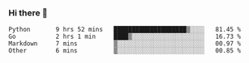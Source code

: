 ### Hi there 👋

<!--START_SECTION:waka-->

```text
Python       9 hrs 52 mins   ████████████████████▒░░░░   81.45 %
Go           2 hrs 1 min     ████▒░░░░░░░░░░░░░░░░░░░░   16.73 %
Markdown     7 mins          ▒░░░░░░░░░░░░░░░░░░░░░░░░   00.97 %
Other        6 mins          ▒░░░░░░░░░░░░░░░░░░░░░░░░   00.85 %
```

<!--END_SECTION:waka-->
